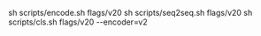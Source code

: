 sh scripts/encode.sh flags/v20
sh scripts/seq2seq.sh flags/v20
sh scripts/cls.sh flags/v20 --encoder=v2
